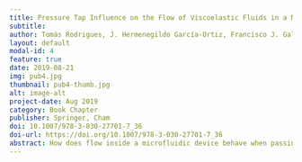 ```yaml
---
title: Pressure Tap Influence on the Flow of Viscoelastic Fluids in a Microfluidic Channel
subtitle:
author: Tomás Rodrigues, J. Hermenegildo García-Ortiz, Francisco J. Galindo-Rosales, Laura Campo-Deaño
layout: default
modal-id: 4
feature: true
date: 2019-08-21
img: pub4.jpg
thumbnail: pub4-thumb.jpg
alt: image-alt
project-date: Aug 2019
category: Book Chapter
publisher: Springer, Cham
doi: 10.1007/978-3-030-27701-7_36
doi-url: https://doi.org/10.1007/978-3-030-27701-7_36
abstract: How does flow inside a microfluidic device behave when passing by a pressure tap? Will its natural state be disrupted by any means? We seek to answer these questions and assess the consequences (if any) of attaching pressure taps to microchannels. To do so, streakline photography was performed for flow patterns visualisation in the close proximity of different types of pressure taps, using ‘long’ exposure times. Both a Newtonian and a viscoelastic fluid were tested, in order to observe the interplay of inertio-elastic effects near the intake of the pressure taps. The microdevices were made out of PDMS and the main flow channel, to which the pressure taps were attached, had a cross-section of 270 × 100 μm. Elastic effects were observed in the form of reduced streakline curvature near the taps intake and increased vortex formation.
---
```

